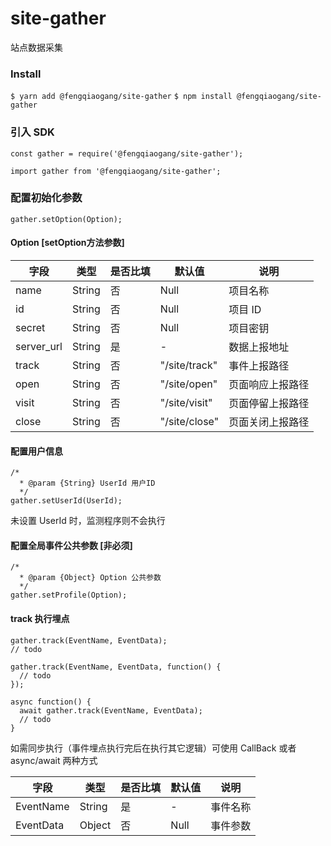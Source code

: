 # site-gather

站点数据采集

### Install

`$ yarn add @fengqiaogang/site-gather`
`$ npm install @fengqiaogang/site-gather`


### 引入 SDK

```
const gather = require('@fengqiaogang/site-gather');
```
```
import gather from '@fengqiaogang/site-gather';
```

### 配置初始化参数

```
gather.setOption(Option);
```

#### Option [setOption方法参数]

| 字段 | 类型 | 是否比填 | 默认值 | 说明 |
| --   | --  |--       | --   | -- |
| name | String | 否 | Null | 项目名称 |
| id | String | 否 | Null | 项目 ID |
| secret | String | 否 | Null | 项目密钥 |
| server_url | String | 是 | - | 数据上报地址 |
| track | String | 否 | "/site/track" | 事件上报路径 |
| open | String | 否 | "/site/open" | 页面响应上报路径 |
| visit | String | 否 | "/site/visit" | 页面停留上报路径 |
| close | String | 否 | "/site/close" | 页面关闭上报路径 |

#### 配置用户信息

```
/*
  * @param {String} UserId 用户ID
  */
gather.setUserId(UserId);
```

未设置 UserId 时，监测程序则不会执行

#### 配置全局事件公共参数 [非必须]

```
/*
  * @param {Object} Option 公共参数
  */
gather.setProfile(Option);
```


#### track 执行埋点

```
gather.track(EventName, EventData);
// todo
```

```
gather.track(EventName, EventData, function() {
  // todo
});
```

```
async function() {
  await gather.track(EventName, EventData);
  // todo
}
```

如需同步执行（事件埋点执行完后在执行其它逻辑）可使用 CallBack 或者 async/await 两种方式

| 字段 | 类型 | 是否比填 | 默认值 | 说明 |
| --   | --  |--       | --   | -- |
| EventName | String | 是 | - | 事件名称 |
| EventData | Object | 否 | Null | 事件参数 |